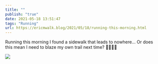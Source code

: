 ```yaml
---
title: ""
publish: "true"
date: 2021-05-18 13:51:47
tags: "Running"
url: https://ericmwalk.blog/2021/05/18/running-this-morning.html
---
```


Running this morning I found a sidewalk that leads to nowhere… Or does this mean I need to blaze my own trail next time? 🤣🏃🏻‍♂️

![](https://ericmwalk.blog/uploads/2021/3515ed084b.jpg)